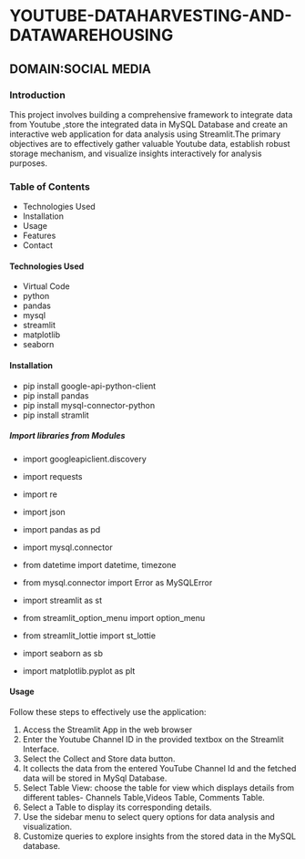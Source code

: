 # YOUTUBE-DATAHARVESTING-AND-DATAWAREHOUSING
## ****DOMAIN**:SOCIAL MEDIA**
### **Introduction**
  This project involves building a comprehensive framework to integrate data from Youtube ,store the integrated data in MySQL Database and create an  interactive web application for data analysis using Streamlit.The primary objectives are to effectively gather valuable Youtube data, establish robust storage mechanism, and visualize insights interactively for analysis purposes.
### Table of Contents
* Technologies Used
* Installation
* Usage
* Features
* Contact
#### Technologies Used
* Virtual Code
* python
* pandas
* mysql
* streamlit
* matplotlib
* seaborn
#### Installation
* pip install google-api-python-client
* pip install pandas
* pip install mysql-connector-python
* pip install stramlit
##### Import libraries from Modules
* import googleapiclient.discovery
* import requests
* import re
* import json
* import pandas as pd

* import mysql.connector
* from datetime import datetime, timezone
* from mysql.connector import Error as MySQLError

* import streamlit as st
* from streamlit_option_menu import option_menu
* from streamlit_lottie import st_lottie
* import seaborn as sb
* import matplotlib.pyplot as plt

#### Usage
   Follow these steps to effectively use the application:
   1. Access the Streamlit App in the web browser
   2. Enter the Youtube Channel ID in the provided textbox on the Streamlit Interface.
   3. Select the Collect and Store data button.
   4. It collects the data from the entered YouTube Channel Id and the fetched data will be stored in MySql Database.
   5. Select Table View: choose the table for view which displays details from different tables- Channels Table,Videos Table, Comments Table.
   6. Select a Table to display its corresponding details.
   7. Use the sidebar menu to select query options for data analysis and visualization.
   8. Customize queries to explore insights from the stored data in the MySQL database.

      
